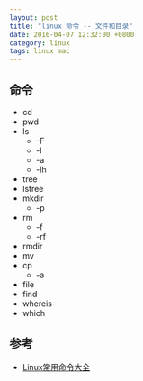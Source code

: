 ```yaml
---
layout: post
title: "linux 命令 -- 文件和目录"
date: 2016-04-07 12:32:00 +0800
category: linux
tags: linux mac
---
```


## 命令
* cd
* pwd
* ls
  * -F
  * -l
  * -a
  * -lh
* tree
* lstree
* mkdir
  * -p
* rm
  * -f
  * -rf
* rmdir
* mv
* cp
  * -a
* file
* find
* whereis
* which


## 参考
* [Linux常用命令大全](http://www.php100.com/html/webkaifa/Linux/2009/1106/3485.html)